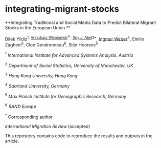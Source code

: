 # integrating-migrant-stocks

**Integrating Traditional and Social Media Data to Predict Bilateral Migrant Stocks in the European Union **

Dilek Yildiz<sup>1, [Arkadiusz Wiśniowski](https://www.research.manchester.ac.uk/portal/a.wisniowski.html)<sup>1*</sup>, [Guy J. Abel](https://guyabel.com/)</sup><sup>3*</sup>, [Ingmar Weber](https://ingmarweber.de/)<sup>4</sup>, Emilio Zagheni<sup>5</sup>, 
Cloé Gendronneau<sup>6</sup>, Stijn Hoorens<sup>6</sup> 

<sup>1</sup> *International Institute for Advanced Systems Analysis, Austria*

<sup>2</sup> *Department of Social Statistics, University of Manchester, UK*

<sup>3</sup> *Hong Kong University, Hong Kong*

<sup>4</sup> *Saarland University, Germany*

<sup>5</sup> *Max Planck Institute for Demographic Research, Germany*

<sup>6</sup> *RAND Europe*

<sup>*</sup> Corresponding author

*International Migration Review* (accepted)

This repository contains code to reproduce the results and outputs in the article.
